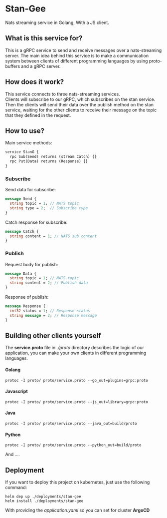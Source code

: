 # Stan-Gee
Nats streaming service in Golang, With a JS client.

## What is this service for?
This is a gRPC service to send and receive messages over a nats-streaming
server. The main idea behind this service is to make a communication system
between clients of different programming languages by using proto-buffers 
and a gRPC server.

## How does it work?
This service connects to three nats-streaming services.<br />
Clients will subscribe to our gRPC, which subscribes on the stan service. Then
the clients will send their data over the publish method on the stan service, waiting
for the other clients to receive their message on the topic that
they defined in the request.

## How to use?
Main service methods:
```protobuf
service StanG {
  rpc Sub(Send) returns (stream Catch) {}
  rpc Put(Data) returns (Response) {}
}
```

### Subscribe
Send data for subscribe:
```protobuf
message Send {
  string topic = 1; // NATS topic
  string type = 2;  // Subscribe type
}
```

Catch response for subscribe:
```protobuf
message Catch {
  string content = 1; // NATS sub content
}
```

### Publish
Request body for publish:
```protobuf
message Data {
  string topic = 1; // NATS topic
  string content = 2; // Publish data
}
```

Response of publish:
```protobuf
message Response {
  int32 status = 1; // Response status
  string message = 2; // Response message
}
```

## Building other clients yourself
The **service.proto** file in _./proto_ directory describes the logic of our application,
you can make your own clients in different programming languages.

#### Golang
```shell
protoc -I proto/ proto/service.proto --go_out=plugins=grpc:proto
```

#### Javascript
```shell
protoc -I proto/ proto/service.proto --js_out=library=grpc:proto
```

#### Java
```shell
protoc -I proto/ proto/service.proto --java_out=build/proto
```

#### Python
```shell
protoc -I proto/ proto/service.proto --python_out=build/proto
```

And ....

## Deployment
If you want to deploy this project on kubernetes, just use the following command:
```shell
helm dep up ./deployments/stan-gee
helm install ./deployments/stan-gee
```

With providing the _application.yaml_ so you can set for cluster **ArgoCD**
